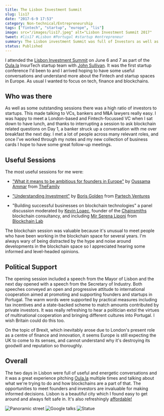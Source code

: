 ```yaml
---
title: The Lisbon Investment Summit
slug: lis17
date: "2017-6-9 17:53"
category: Non-technical/Entrepreneurship
tags: ["fintech", "startup", "europe", "lis"]
image: src="/images/lis17.jpeg" alt="Lisbon Investment Summit 2017"
tweet: #lis17 #Lisbon #Portugal #startup #entrepreneur
summary: The Lisbon investment Summit was full of Investors as well as Founders. The sessions were good enough but the real value was in the conversations.
status: Published
---
```


I attended the [Lisbon Investment Summit](http://www.lis-summit.com/) on June 6 and 7 as part of the [Oula.la](http://www.oula.la) InsurTech startup team with [John Sullivan](https://twitter.com/jd_sullivan?lang=en-gb). It was the first startup conference I'd been to and I arrived hoping to have some useful conversations and understand more about the Fintech and startup spaces in Europe. As usual I wanted to focus on tech, finance and blockchains.

## Who was there

As well as some outstanding sessions there was a high ratio of investors to startups. This made talking to VCs, bankers and M&A lawyers really easy. I was happy to meet a London-based and Fintech-focussed VC when I sat down to have lunch, and thanks to interrupting a session to ask blockchain related questions on Day 1, a banker struck up a conversation with me over breakfast the next day. I met a lot of people across many relevant roles, and once I've worked through my notes and my new collection of business cards I hope to have some great follow-up meetings.

## Useful Sessions

The most useful sessions for me were:

- ["What it means to be ambitious for founders in Europe"](ambitious) by [Oussama Ammar](https://twitter.com/daedalium?lang=en) from [TheFamily](https://www.thefamily.co)

- ["Understanding Investment"](investment) by [Boris Golden](https://twitter.com/Boris_Golden) from [Partech Ventures](https://www.partechventures.com)

- "Building successful businesses on blockchain technologies" a panel discussion moderated by [Kevin Loaec](https://twitter.com/kloaec?lang=en), founder of the [Chainsmiths](http://chainsmiths.com/) blockchain consultancy, and including [Mir Serena Liponi](https://twitter.com/mir_btc) from [Blockchain Lab](http://www.blockchainlab.it/)

The blockchain session was valuable because it's unusual to meet people who have been working in the blockchain space for several years. I'm always wary of being distracted by the hype and noise around developments in the blockchain space so I appreciated hearing some informed and level-headed opinions.

## Political Support

The opening session included a speech from the Mayor of Lisbon and the next day opened with a speech from the Secretary of Industry. Both speeches conveyed an open and progressive attitude to international cooperation aimed at promoting and supporting founders and startups in Portugal. The warm words were supported by practical measures including tax incentives and a state-backed scheme to match amounts contributed by private investors. It was really refreshing to hear a politician extol the virtues of multinational cooperation and bringing different cultures into Portugal. I wish Britain could do this too.

On the topic of Brexit, which inevitably arose due to London's present role as a centre of finance and innovation, it seems Europe is still expecting the UK to come to its senses, and cannot understand why it's destroying its goodwill and reputation so thoroughly.

## Overall

The two days in Lisbon were full of useful and energetic conversations and it was a great experience pitching [Oula.la](http://www.oula.la) multiple times and talking about what we're trying to do and how blockchains are a part of that. The opportunities to meet founders and investors are invaluable for making informed decisions. Lisbon is a beautiful city which I found easy to get around and always felt safe in. It's also refreshingly [affordable!](london)

![Panoramic street]({static}../images/lis4.JPG)
![Google talks]({static}../images/lis3.JPG)
![Statue]({static}../images/lis1.JPG)
